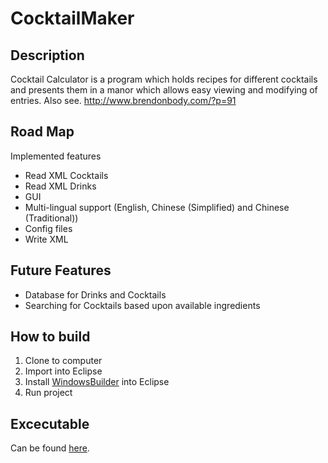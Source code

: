 # CocktailMaker
## Description
Cocktail Calculator is a program which holds recipes for different cocktails and presents them in a manor which allows easy viewing and modifying of entries.
Also see.
http://www.brendonbody.com/?p=91
## Road Map
Implemented features
- Read XML Cocktails
- Read XML Drinks
- GUI
- Multi-lingual support (English, Chinese (Simplified) and Chinese (Traditional))
- Config files
- Write XML

## Future Features
- Database for Drinks and Cocktails
- Searching for Cocktails based upon available ingredients

## How to build
1. Clone to computer
2. Import into Eclipse
3. Install [WindowsBuilder](http://www.eclipse.org/windowbuilder/) into Eclipse
4. Run project

## Excecutable
Can be found [here](https://www.dropbox.com/s/bq2gyseu5vimq3e/Cocktail%20Maker.zip).
